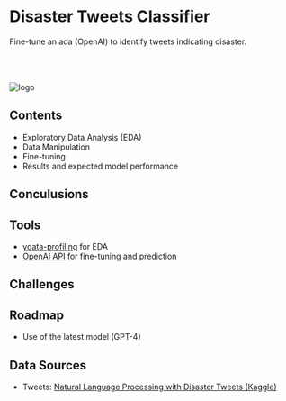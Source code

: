 # Disaster Tweets Classifier

Fine-tune an ada (OpenAI) to identify tweets indicating disaster.

<img src="https://www.kaggle.com/competitions/17777/images/header" alt="logo" style="margin-top:50px"></img>

## Contents

- Exploratory Data Analysis (EDA) 
- Data Manipulation
- Fine-tuning 
- Results and expected model performance



## Conculusions

## Tools

 - [ydata-profiling](https://github.com/ydataai/ydata-profiling) for EDA
 - [OpenAI API](https://awesomeopensource.com/project/elangosundar/awesome-README-templates) for fine-tuning and prediction
## Challenges
## Roadmap

- Use of the latest model (GPT-4)


## Data Sources

 - Tweets: [Natural Language Processing with Disaster Tweets (Kaggle)](https://www.kaggle.com/competitions/nlp-getting-started)
